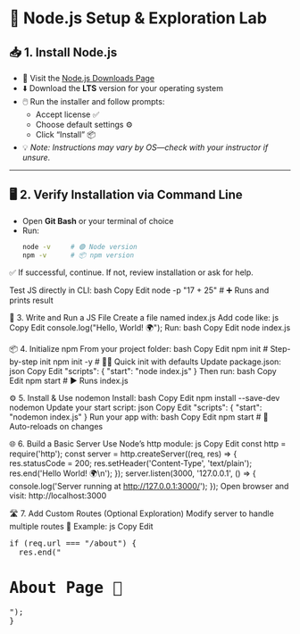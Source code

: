 # 🚀 Node.js Setup & Exploration Lab

## 📥 1. Install Node.js
- 🔗 Visit the [Node.js Downloads Page](https://nodejs.org/)
- ⬇️ Download the **LTS** version for your operating system
- 🖱️ Run the installer and follow prompts:
  - Accept license ✅
  - Choose default settings ⚙️
  - Click “Install” 📦
- 💡 *Note: Instructions may vary by OS—check with your instructor if unsure.*

---

## 🖥️ 2. Verify Installation via Command Line
- Open **Git Bash** or your terminal of choice
- Run:
  ```bash
  node -v     # 🟢 Node version
  npm -v      # 📦 npm version
✅ If successful, continue. If not, review installation or ask for help.

Test JS directly in CLI:
bash
Copy
Edit
node -p "17 + 25"   # ➕ Runs and prints result

📄 3. Write and Run a JS File
Create a file named index.js
Add code like:
js
Copy
Edit
console.log("Hello, World! 🌍");
Run:
bash
Copy
Edit
node index.js

📦 4. Initialize npm
From your project folder:
bash
Copy
Edit
npm init      # Step-by-step init
npm init -y   # 🧙‍♂️ Quick init with defaults
Update package.json:
json
Copy
Edit
"scripts": {
  "start": "node index.js"
}
Then run:
bash
Copy
Edit
npm start  # ▶️ Runs index.js

⚙️ 5. Install & Use nodemon
Install:
bash
Copy
Edit
npm install --save-dev nodemon
Update your start script:
json
Copy
Edit
"scripts": {
  "start": "nodemon index.js"
}
Run your app with:
bash
Copy
Edit
npm start  # 🔁 Auto-reloads on changes

🌐 6. Build a Basic Server
Use Node’s http module:
js
Copy
Edit
const http = require('http');
const server = http.createServer((req, res) => {
  res.statusCode = 200;
  res.setHeader('Content-Type', 'text/plain');
  res.end('Hello World! 🌍\n');
});
server.listen(3000, '127.0.0.1', () => {
  console.log('Server running at http://127.0.0.1:3000/');
});
Open browser and visit: http://localhost:3000

🛣️ 7. Add Custom Routes (Optional Exploration)
Modify server to handle multiple routes 🧪
Example:
js
Copy
Edit
<pre>
if (req.url === "/about") {
  res.end("<h1>About Page 👤</h1>");
}
</pre>